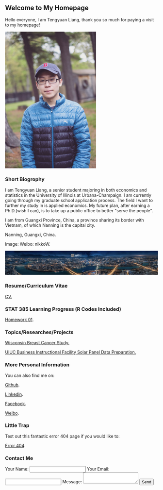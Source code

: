 ## Welcome to My Homepage

Hello everyone, I am Tengyuan Liang, thank you so much for paying a visit to my homepage!

<img src="image/IMG_8535.JPG" width="300">

### Short Biogrophy 

I am Tengyuan Liang, a senior student majoring in both economics and statistics in the University of Illinois at Urbana-Champaign. I am currently going through my graduate school application process. The field I want to further my study in is applied economics. My future plan, after earning a Ph.D.(wish I can), is to take up a public office to better "serve the people". 

I am from Guangxi Province, China, a province sharing its border with Vietnam, of which Nanning is the capital city. 

Nanning, Guangxi, China.

Image: Weibo: nikkoW.

<img src="image/IMG_5675.JPG" width="2000">

### Resume/Curriculum Vitae

<a href="https://tengyuanliang.github.io/pdfs/Personal%20CV.pdf" target="_blank">CV.</a>

### STAT 385 Learning Progress (R Codes Included)

[Homework 01](https://tengyuanliang.github.io/STAT%20385/HW01).

### Topics/Researches/Projects

<a href="https://tengyuanliang.github.io/pdfs/breast_cancer_wisconsin_analysis.pdf" target="_blank">Wisconsin Breast Cancer Study.</a>

<a href="https://tengyuanliang.github.io/pdfs/Project.pdf" target="_blank">UIUC Business Instructional Facility Solar Panel Data Preparation.</a>

### More Personal Information

You can also find me on: 

[Github](https://github.com/TengyuanLiang).

[Linkedin](https://www.linkedin.com/in/tengyuan-liang-60445815a?trk=people-guest_people_search-card).

[Facebook](https://www.facebook.com/profile.php?id=100010405030208).

[Weibo](https://www.weibo.com/u/3529785105?is_hot=1).

### Little Trap

Test out this fantastic error 404 page if you would like to:

[Error 404](https://tengyuanliang.github.io/randomstuff).

### Contact Me

<form
  action="https://formspree.io/tl13@illinois.edu"
  method="POST"
>

  <label>
    Your Name:
    <input type="text" name="Name">
  </label>
  
  <label>
    Your Email:
    <input type="email" name="Email">
  </label>
  
  <label>
    Message:
    <textarea name="message"></textarea>
  </label>
  
  <input type="submit" value="Send">
</form>


